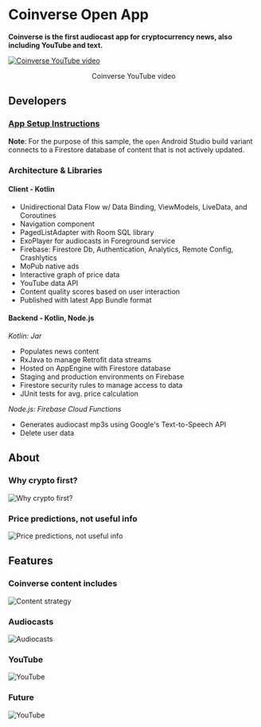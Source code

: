 # Coinverse Open App
**Coinverse is the first audiocast app for cryptocurrency news, also including YouTube and text.**

[![Coinverse YouTube video](https://carpecoin-media-211903.firebaseapp.com/youtube-preview.png)](https://youtu.be/haXPolAruoc)
<div align="center">Coinverse YouTube video</div>

## Developers
### [App Setup Instructions](https://medium.com/coinverse/coinverse-open-app-set-up-7a9fdbd1ba46)

**Note**: For the purpose of this sample, the `open` Android Studio build variant connects to a Firestore database of content that is not actively updated.   

### Architecture & Libraries
#### Client - Kotlin
- Unidirectional Data Flow w/ Data Binding, ViewModels, LiveData, and Coroutines
- Navigation component
- PagedListAdapter with Room SQL library
- ExoPlayer for audiocasts in Foreground service
- Firebase: Firestore Db, Authentication, Analytics, Remote Config, Crashlytics
- MoPub native ads
- Interactive graph of price data
- YouTube data API
- Content quality scores based on user interaction
- Published with latest App Bundle format

#### Backend - Kotlin, Node.js
_Kotlin: Jar_
- Populates news content
- RxJava to manage Retrofit data streams
- Hosted on AppEngine with Firestore database
- Staging and production environments on Firebase
- Firestore security rules to manage access to data
- JUnit tests for avg. price calculation

_Node.js: Firebase Cloud Functions_
- Generates audiocast mp3s using Google's Text-to-Speech API
- Delete user data

## About
### Why crypto first?
![Why crypto first?](https://carpecoin-media-211903.firebaseapp.com/why-crypto-first.png)
### Price predictions, not useful info
![Price predictions, not useful info](https://carpecoin-media-211903.firebaseapp.com/price-predictions.png)

## Features
### Coinverse content includes
![Content strategy](https://carpecoin-media-211903.firebaseapp.com/content-strategy.png)
### Audiocasts
![Audiocasts](https://carpecoin-media-211903.firebaseapp.com/audiocasts.png)
### YouTube
![YouTube](https://carpecoin-media-211903.firebaseapp.com/youtube.png)
### Future
![YouTube](https://carpecoin-media-211903.firebaseapp.com/future.png)

